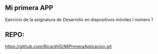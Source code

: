 ## Mi primera APP

Ejercicio de la asignatura de Desarrollo en dispositivos móviles I número 1

## REPO:

https://github.com/RicardVG/MiPrimeraAplicacion.git
